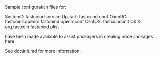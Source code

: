 Sample configuration files for:

SystemD: fastcoind.service
Upstart: fastcoind.conf
OpenRC:  fastcoind.openrc
         fastcoind.openrcconf
CentOS:  fastcoind.init
OS X:    org.fastcoin.fastcoind.plist

have been made available to assist packagers in creating node packages here.

See doc/init.md for more information.
